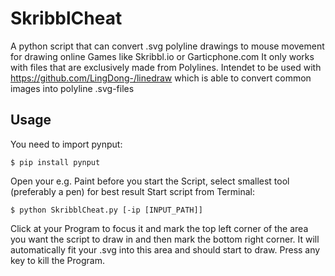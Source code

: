 # SkribblCheat
A python script that can convert .svg polyline drawings to mouse movement for drawing online Games like Skribbl.io or Garticphone.com
It only works with files that are exclusively made from Polylines. Intendet to be used with https://github.com/LingDong-/linedraw which is able to convert common images into polyline .svg-files

## Usage
You need to import pynput:
```shell
$ pip install pynput
```
Open your e.g. Paint before you start the Script, select smallest tool (preferably a pen) for best result
Start script from Terminal:

```shell
$ python SkribblCheat.py [-ip [INPUT_PATH]]
```
Click at your Program to focus it and mark the top left corner of the area you want the script to draw in and then mark the bottom right corner. It will automatically fit your .svg into this area and should start to draw. Press any key to kill the Program.
